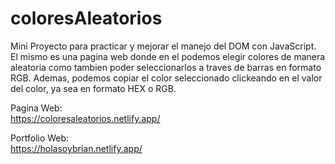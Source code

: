 # coloresAleatorios  

  Mini Proyecto para practicar y mejorar el manejo del DOM con JavaScript.
  El mismo es una pagina web donde en el podemos elegir colores de manera aleatoria como tambien poder seleccionarlos a traves de barras en formato RGB.
  Ademas, podemos copiar el color seleccionado clickeando en el valor del color, ya sea en formato HEX o RGB.  

  Pagina Web:  
  https://coloresaleatorios.netlify.app/

  Portfolio Web:  
  https://holasoybrian.netlify.app/

  
